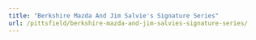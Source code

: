 ```yaml
---
title: "Berkshire Mazda And Jim Salvie's Signature Series"
url: /pittsfield/berkshire-mazda-and-jim-salvies-signature-series/
---
```

